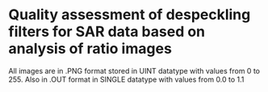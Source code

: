 # Quality assessment of despeckling filters for SAR data based on analysis of ratio images

All images are in .PNG format stored in UINT datatype with values from 0 to 255. Also in .OUT format in SINGLE datatype with values from 0.0 to 1.1

